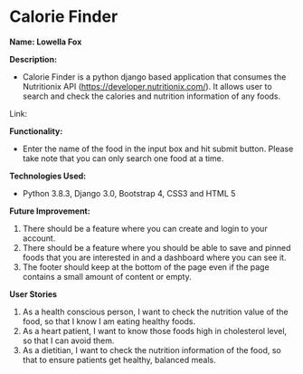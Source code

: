 # Calorie Finder

**Name: Lowella Fox**

**Description:** 
* Calorie Finder is a python django based application that consumes the Nutritionix API (https://developer.nutritionix.com/). It allows user to search and check the calories and nutrition information of any foods.

Link: 

**Functionality:** 
* Enter the name of the food in the input box and hit submit button. Please take note that you can only search one food at a time.

**Technologies Used:** 
* Python 3.8.3, Django 3.0, Bootstrap 4, CSS3 and HTML 5

**Future Improvement:**
1. There should be a feature where you can create and login to your account.
2. There should be a feature where you should be able to save and pinned foods that you are interested in and a dashboard where you can see it.
3. The footer should keep at the bottom of the page even if the page contains a small amount of content or empty.

**User Stories**
1. As a health conscious person, I want to check the nutrition value of the food, so that I know I am eating healthy foods.
2. As a heart patient, I want to know those foods high in cholesterol level, so that I can avoid them.
3. As a dietitian, I want to check the nutrition information of the food, so that to ensure patients get healthy, balanced meals.
